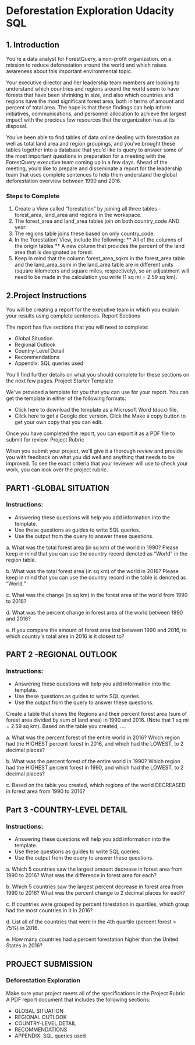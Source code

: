 # Deforestation Exploration Udacity SQL

## 1. Introduction

You’re a data analyst for ForestQuery, a non-profit organization. on a mission to reduce deforestation around 
the world and which raises awareness about this important environmental topic.

Your executive director and her leadership team members are looking to understand which countries and regions 
around the world seem to have forests that have been shrinking in size, and also which countries and regions have 
the most significant forest area, both in terms of amount and percent of total area. The hope is that these findings 
can help inform initiatives, communications, and personnel allocation to achieve the largest impact with the precious
few resources that the organization has at its disposal.

You’ve been able to find tables of data online dealing with forestation as well as total land area and region groupings,
and you’ve brought these tables together into a database that you’d like to query to answer some of the most important 
questions in preparation for a meeting with the ForestQuery executive team coming up in a few days. Ahead of the meeting, 
you’d like to prepare and disseminate a report for the leadership team that uses complete sentences to help them understand 
the global deforestation overview between 1990 and 2016.

### Steps to Complete

1. Create a View called “forestation” by joining all three tables - forest_area, land_area and regions in the workspace.
2. The forest_area and land_area tables join on both country_code AND year.
3. The regions table joins these based on only country_code.
4. In the ‘forestation’ View, include the following:
** All of the columns of the origin tables
** A new column that provides the percent of the land area that is designated as forest.
5. Keep in mind that the column forest_area_sqkm in the forest_area table and the land_area_sqmi in the land_area table
are in different units (square kilometers and square miles, respectively), so an adjustment will need to be made in the 
calculation you write (1 sq mi = 2.59 sq km).

## 2.Project Instructions

You will be creating a report for the executive team in which you explain your results using complete sentences.
Report Sections

The report has five sections that you will need to complete:

* Global Situation
* Regional Outlook
* Country-Level Detail
* Recommendations
* Appendix: SQL queries used

You'll find further details on what you should complete for these sections on the next few pages.
Project Starter Template

We've provided a template for you that you can use for your report. You can get the template in either of the following formats:

* Click here to download the template as a Microsoft Word (docx) file.
* Click here to get a Google doc version. Click the Make a copy button to get your own copy that you can edit.

Once you have completed the report, you can export it as a PDF file to submit for review.
Project Rubric

When you submit your project, we'll give it a thorough review and provide you with feedback on what you did well and anything 
that needs to be improved. To see the exact criteria that your reviewer will use to check your work, you can look over the project rubric.

## PART1 -GLOBAL SITUATION

### Instructions:

* Answering these questions will help you add information into the template.
* Use these questions as guides to write SQL queries.
* Use the output from the query to answer these questions.

a. What was the total forest area (in sq km) of the world in 1990? Please keep in mind that you can use the country 
record denoted as “World" in the region table.

b. What was the total forest area (in sq km) of the world in 2016? Please keep in mind that you can use the country 
record in the table is denoted as “World.”

c. What was the change (in sq km) in the forest area of the world from 1990 to 2016?

d. What was the percent change in forest area of the world between 1990 and 2016?

e. If you compare the amount of forest area lost between 1990 and 2016, to which country's total area in 2016 is it closest to?

## PART 2 -REGIONAL OUTLOOK 

### Instructions:

* Answering these questions will help you add information into the template.
* Use these questions as guides to write SQL queries.
* Use the output from the query to answer these questions.

Create a table that shows the Regions and their percent forest area (sum of forest area divided by sum of land area) in 
1990 and 2016. (Note that 1 sq mi = 2.59 sq km).
Based on the table you created, ....

a. What was the percent forest of the entire world in 2016? Which region had the HIGHEST percent forest in 2016, and which
had the LOWEST, to 2 decimal places?

b. What was the percent forest of the entire world in 1990? Which region had the HIGHEST percent forest in 1990, and which
had the LOWEST, to 2 decimal places?

c. Based on the table you created, which regions of the world DECREASED in forest area from 1990 to 2016?

## Part 3 -COUNTRY-LEVEL DETAIL

### Instructions:

* Answering these questions will help you add information into the template.
* Use these questions as guides to write SQL queries.
* Use the output from the query to answer these questions.

a. Which 5 countries saw the largest amount decrease in forest area from 1990 to 2016? What was the difference in forest area for each?

b. Which 5 countries saw the largest percent decrease in forest area from 1990 to 2016? What was the percent change to 2 decimal places for each?

c. If countries were grouped by percent forestation in quartiles, which group had the most countries in it in 2016?

d. List all of the countries that were in the 4th quartile (percent forest > 75%) in 2016.

e. How many countries had a percent forestation higher than the United States in 2016? 

## PROJECT SUBMISSION 

### Deforestation Exploration

Make sure your project meets all of the specifications in the Project Rubric
A PDF report document that includes the following sections:

* GLOBAL SITUATION
* REGIONAL OUTLOOK
* COUNTRY-LEVEL DETAIL
* RECOMMENDATIONS
* APPENDIX: SQL queries used

